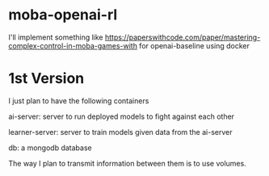# moba-openai-rl
I'll implement something like https://paperswithcode.com/paper/mastering-complex-control-in-moba-games-with for openai-baseline using docker

# 1st Version

I just plan to have the following containers

ai-server: server to run deployed models to fight against each other

learner-server: server to train models given data from the ai-server

db: a mongodb database 

The way I plan to transmit information between them is to use volumes.